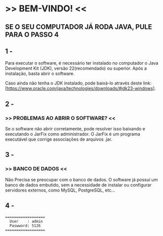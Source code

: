# >> BEM-VINDO! <<

## SE O SEU COMPUTADOR JÁ RODA JAVA, PULE PARA O PASSO 4



## 1 - 
Para executar o software, é necessário ter instalado no computador o Java Development Kit (JDK),
versão 22(recomendado) ou superior. Após a instalação, basta abrir o software.

Caso ainda não tenha o JDK instalado, pode baixá-lo através deste 
link: [https://www.oracle.com/java/technologies/downloads/#jdk23-windows]. 



## 2 -
### >> PROBLEMAS AO ABRIR O SOFTWARE? <<

Se o software não abrir corretamente, pode resolver isso baixando e executando o JarFix
como administrador. 
O JarFix é um programa executável que corrige associações de arquivos .jar.



## 3 -
### >>  BANCO DE DADOS  <<

Não Precisa se preocupar com o banco de dados. 
O software já possui um banco de dados embutido, 
sem a necessidade de instalar ou configurar servidores externos, como MySQL, PostgreSQL, etc...


## 4 -
	==================
	  User	  : admin
	  Paswword: 5126 
	==================
